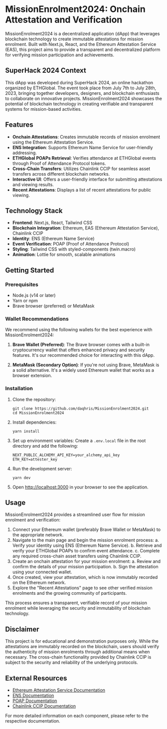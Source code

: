 # MissionEnrolment2024: Onchain Attestation and Verification

MissionEnrolment2024 is a decentralized application (dApp) that leverages blockchain technology to create immutable attestations for mission enrolment. Built with Next.js, React, and the Ethereum Attestation Service (EAS), this project aims to provide a transparent and decentralized platform for verifying mission participation and achievements.

## SuperHack 2024 Context

This dApp was developed during SuperHack 2024, an online hackathon organized by ETHGlobal. The event took place from July 7th to July 28th, 2023, bringing together developers, designers, and blockchain enthusiasts to collaborate on innovative projects. MissionEnrolment2024 showcases the potential of blockchain technology in creating verifiable and transparent systems for mission-based activities.

## Features

- **Onchain Attestations**: Creates immutable records of mission enrolment using the Ethereum Attestation Service.
- **ENS Integration**: Supports Ethereum Name Service for user-friendly addressing.
- **ETHGlobal POAPs Retrieval**: Verifies attendance at ETHGlobal events through Proof of Attendance Protocol tokens.
- **Cross-Chain Transfers**: Utilizes Chainlink CCIP for seamless asset transfers across different blockchain networks.
- **Interactive UI**: Offers a user-friendly interface for submitting attestations and viewing results.
- **Recent Attestations**: Displays a list of recent attestations for public viewing.

## Technology Stack

- **Frontend**: Next.js, React, Tailwind CSS
- **Blockchain Integration**: Ethereum, EAS (Ethereum Attestation Service), Chainlink CCIP
- **Identity**: ENS (Ethereum Name Service)
- **Event Verification**: POAP (Proof of Attendance Protocol)
- **Styling**: Tailwind CSS with styled-components (twin.macro)
- **Animation**: Lottie for smooth, scalable animations

## Getting Started

### Prerequisites

- Node.js (v14 or later)
- Yarn or npm
- Brave browser (preferred) or MetaMask

### Wallet Recommendations

We recommend using the following wallets for the best experience with MissionEnrolment2024:

1. **Brave Wallet (Preferred)**: The Brave browser comes with a built-in cryptocurrency wallet that offers enhanced privacy and security features. It's our recommended choice for interacting with this dApp.

2. **MetaMask (Secondary Option)**: If you're not using Brave, MetaMask is a solid alternative. It's a widely used Ethereum wallet that works as a browser extension.

### Installation

1. Clone the repository:
   ```
   git clone https://github.com/daqhris/MissionEnrolment2024.git
   cd MissionEnrolment2024
   ```

2. Install dependencies:
   ```
   yarn install
   ```

3. Set up environment variables:
   Create a `.env.local` file in the root directory and add the following:
   ```
   NEXT_PUBLIC_ALCHEMY_API_KEY=your_alchemy_api_key
   ETH_KEY=attester_key
   ```

4. Run the development server:
   ```
   yarn dev
   ```

5. Open [http://localhost:3000](http://localhost:3000) in your browser to see the application.

## Usage

MissionEnrolment2024 provides a streamlined user flow for mission enrolment and verification:

1. Connect your Ethereum wallet (preferably Brave Wallet or MetaMask) to the appropriate network.
2. Navigate to the main page and begin the mission enrolment process:
   a. Verify your identity using ENS (Ethereum Name Service).
   b. Retrieve and verify your ETHGlobal POAPs to confirm event attendance.
   c. Complete any required cross-chain asset transfers using Chainlink CCIP.
3. Create an onchain attestation for your mission enrolment:
   a. Review and confirm the details of your mission participation.
   b. Sign the attestation using your connected wallet.
4. Once created, view your attestation, which is now immutably recorded on the Ethereum network.
5. Explore the "Recent Attestations" page to see other verified mission enrolments and the growing community of participants.

This process ensures a transparent, verifiable record of your mission enrolment while leveraging the security and immutability of blockchain technology.

## Disclaimer

This project is for educational and demonstration purposes only. While the attestations are immutably recorded on the blockchain, users should verify the authenticity of mission enrolments through additional means when necessary. The cross-chain functionality provided by Chainlink CCIP is subject to the security and reliability of the underlying protocols.

## External Resources

- [Ethereum Attestation Service Documentation](https://docs.attest.sh/)
- [ENS Documentation](https://docs.ens.domains/)
- [POAP Documentation](https://documentation.poap.tech/)
- [Chainlink CCIP Documentation](https://docs.chain.link/ccip)

For more detailed information on each component, please refer to the respective documentation.
